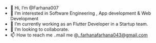 - 👋 Hi, I’m @Farhana007
- 👀 I’m interested in Software Engineering , App development  &   Web Development
- 🌱 I’m currently working as an Flutter Developer in a Startup team.
- 💞️ I’m looking to collaborate. 
- 📫 How to reach me ..mail me @..farhanafarhana043@gmail.com

<!---
Farhana007/Farhana007 is a ✨ special ✨ repository because its `README.md` (this file) appears on your GitHub profile.
You can click the Preview link to take a look at your changes.
--->
